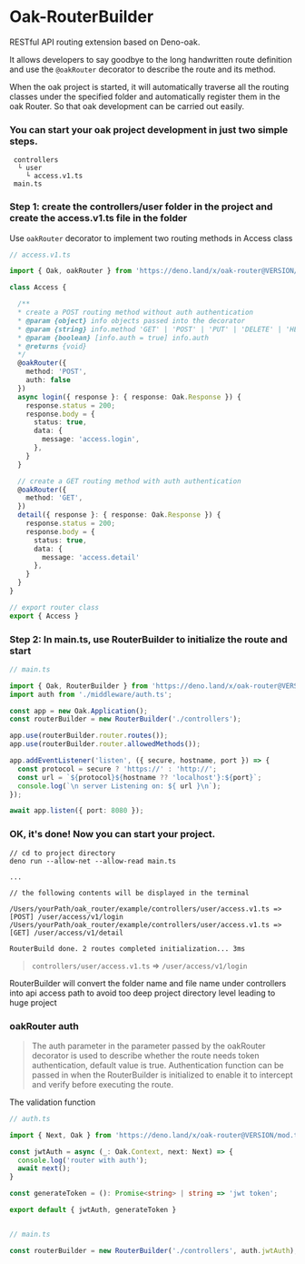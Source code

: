 # Oak-RouterBuilder

RESTful API routing extension based on Deno-oak.

It allows developers to say goodbye to the long handwritten route definition and use the `@oakRouter` decorator to describe the route and its method.

When the oak project is started, it will automatically traverse all the routing classes under the specified folder and automatically register them in the oak Router. So that oak development can be carried out easily.

### You can start your oak project development in just two simple steps.
```
 controllers
  └ user
    └ access.v1.ts
 main.ts
```

### Step 1: create the controllers/user folder in the project and create the access.v1.ts file in the folder
Use `oakRouter` decorator to implement two routing methods in Access class

```typescript
// access.v1.ts

import { Oak, oakRouter } from 'https://deno.land/x/oak-router@VERSION/mod.ts';

class Access {

  /**
  * create a POST routing method without auth authentication
  * @param {object} info objects passed into the decorator
  * @param {string} info.method 'GET' | 'POST' | 'PUT' | 'DELETE' | 'HEAD' | 'OPTIONS' | 'PATCH'
  * @param {boolean} [info.auth = true] info.auth
  * @returns {void}
  */
  @oakRouter({
    method: 'POST',
    auth: false
  })
  async login({ response }: { response: Oak.Response }) {
    response.status = 200;
    response.body = {
      status: true,
      data: {
        message: 'access.login',
      },
    }
  }

  // create a GET routing method with auth authentication
  @oakRouter({
    method: 'GET',
  })
  detail({ response }: { response: Oak.Response }) {
    response.status = 200;
    response.body = {
      status: true,
      data: {
        message: 'access.detail'
      },
    }
  }
}

// export router class
export { Access }
```

### Step 2: In main.ts, use RouterBuilder to initialize the route and start

```typescript
// main.ts

import { Oak, RouterBuilder } from 'https://deno.land/x/oak-router@VERSION/mod.ts';
import auth from './middleware/auth.ts';

const app = new Oak.Application();
const routerBuilder = new RouterBuilder('./controllers');

app.use(routerBuilder.router.routes());
app.use(routerBuilder.router.allowedMethods());

app.addEventListener('listen', ({ secure, hostname, port }) => {
  const protocol = secure ? 'https://' : 'http://';
  const url = `${protocol}${hostname ?? 'localhost'}:${port}`;
  console.log(`\n server Listening on: ${ url }\n`);
});

await app.listen({ port: 8080 });

```

### OK, it's done! Now you can start your project.

```
// cd to project directory
deno run --allow-net --allow-read main.ts

...

// the following contents will be displayed in the terminal

/Users/yourPath/oak_router/example/controllers/user/access.v1.ts => [POST] /user/access/v1/login
/Users/yourPath/oak_router/example/controllers/user/access.v1.ts => [GET] /user/access/v1/detail

RouterBuild done. 2 routes completed initialization... 3ms
```

> `controllers/user/access.v1.ts` => `/user/access/v1/login`

RouterBuilder will convert the folder name and file name under controllers into api access path to avoid too deep project directory level leading to huge project

### oakRouter auth
>The auth parameter in the parameter passed by the oakRouter decorator is used to describe whether the route needs token authentication, default value is true. Authentication function can be passed in when the RouterBuilder is initialized to enable it to intercept and verify before executing the route.

The validation function
```typescript
// auth.ts

import { Next, Oak } from 'https://deno.land/x/oak-router@VERSION/mod.ts';

const jwtAuth = async (_: Oak.Context, next: Next) => {
  console.log('router with auth');
  await next();
}

const generateToken = (): Promise<string> | string => 'jwt token';

export default { jwtAuth, generateToken }


// main.ts

const routerBuilder = new RouterBuilder('./controllers', auth.jwtAuth);
```